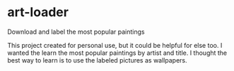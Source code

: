 # art-loader
Download and label the most popular paintings

This project created for personal use, but it could be helpful for else too. I wanted the learn the most popular paintings by artist and title. I thought the best way to learn is to use the labeled pictures as wallpapers.

